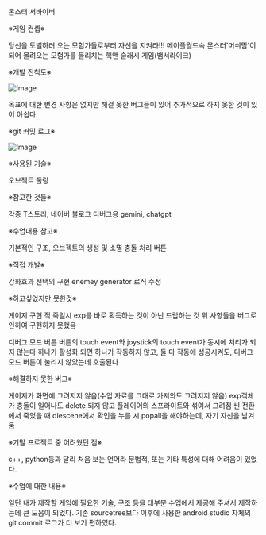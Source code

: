 몬스터 서바이버

※게임 컨셉※

당신을 토벌하러 오는 모험가들로부터 자신을 지켜라!!!
메이플월드속 몬스터'머쉬맘'이 되어 몰려오는 모험가를 물리치는 핵앤 슬래시 게임(뱀서라이크)

※개발 진척도※

![Image](https://github.com/user-attachments/assets/7556284d-29b0-4d31-aef2-51af647ee95d)


목표에 대한 변경 사항은 없지만 해결 못한 버그들이 있어 추가적으로 하지 못한 것이 있어 아쉽다

※git 커밋 로그※

![Image](https://github.com/user-attachments/assets/5f4f8c08-d32d-4f38-9ad6-ca0858ac5143)


※사용된 기술※

오브젝트 풀링

※참고한 것들※

각종 T스토리, 네이버 블로그
디버그용 gemini, chatgpt

※수업내용 참고※

기본적인 구조, 오브젝트의 생성 및 소멸
충돌 처리
버튼

※직접 개발※

강화효과 선택의 구현
enemey generator 로직 수정

※하고싶었지만 못한것※

게이지 구현
적 죽일시 exp를 바로 획득하는 것이 아닌 드랍하는 것
위 사항들을 버그로 인하여 구현하지 못했음

디버그 모드 버튼
  버튼의 touch event와 joystick의 touch event가 동시에 처리가 되지 않는다
  하나가 활성화 되면 하나가 작동하지 않고, 둘 다 작동에 성공시켜도, 디버그 모드 버튼이 눌리지 않았는데 호출된다

※해결하지 못한 버그※

게이지가 화면에 그려지지 않음(수업 자료를 그대로 가져와도 그려지지 않음)
exp객체가 충돌이 일어나도 delete 되지 않고 플레이어의 스프라이트와 섞여서 그려짐
씬 전환에서 죽었을 때 diescene에서 확인을 누를 시 popall을 해야하는데, 자기 자신을 남겨둠

※기말 프로젝트 중 어려웠던 점※

c++, python등과 달리 처음 보는 언어라 문법적, 또는 기타 특성에 대해 어려움이 있었다.

※수업에 대한 내용※

일단 내가 제작할 게임에 필요한 기술, 구조 등을 대부분 수업에서 제공해 주셔서 제작하는데 큰 도움이 되었다.
기존 sourcetree보다 이후에 사용한 android studio 자체의 git commit 로그가 더 보기 편하였다.

